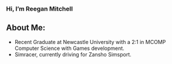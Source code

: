 ### Hi, I’m Reegan Mitchell

## About Me:

- Recent Graduate at Newcastle University with a 2:1 in MCOMP Computer Science with Games development.
- Simracer, currently driving for Zansho Simsport.

<!---
ReeganMitchell/ReeganMitchell is a ✨ special ✨ repository because its `README.md` (this file) appears on your GitHub profile.
You can click the Preview link to take a look at your changes.
--->
